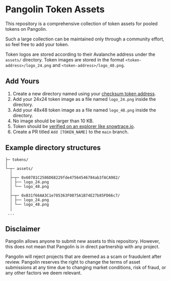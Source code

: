 # Pangolin Token Assets

This repository is a comprehensive collection of token assets for pooled tokens on Pangolin.

Such a large collection can be maintained only through a community effort, so feel free to add your token.

Token logos are stored according to their Avalanche address under the `assets/` directory. 
Token images are stored in the format `<token-address>/logo_24.png` and `<token-address>/logo_48.png`.

## Add Yours
1. Create a new directory named using your [checksum token address](https://web3js.readthedocs.io/en/v1.7.1/web3-utils.html#tochecksumaddress).
2. Add your 24x24 token image as a file named `logo_24.png` inside the directory.
3. Add your 48x48 token image as a file named `logo_48.png` inside the directory.
4. No image should be larger than 10 KB.
5. Token should be [verified on an explorer like snowtrace.io](https://snowtrace.io/verifyContract).
6. Create a PR titled `Add [TOKEN_NAME]` to the `main` branch.

## Example directory structures
```
├─ tokens/
│
└─┬─ assets/
  │
  ├─┬─ 0x60781C2586D68229fde47564546784ab3fACA982/
  │ ├── logo_24.png
  │ └── logo_48.png
  │
  ├─┬─ 0xB31f66AA3C1e785363F0875A1B74E27b85FD66c7/
  │ ├── logo_24.png
  │ └── logo_48.png
  │
 ...
```

## Disclaimer
Pangolin allows anyone to submit new assets to this repository. 
However, this does not mean that Pangolin is in direct partnership with any project.

Pangolin will reject projects that are deemed as a scam or fraudulent after review. 
Pangolin reserves the right to change the terms of asset submissions at any time due to changing market conditions, risk of fraud, or any other factors we deem relevant.